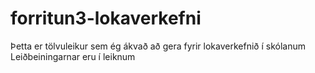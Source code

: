 # forritun3-lokaverkefni

Þetta er tölvuleikur sem ég ákvað að gera fyrir lokaverkefnið í skólanum
Leiðbeiningarnar eru í leiknum
